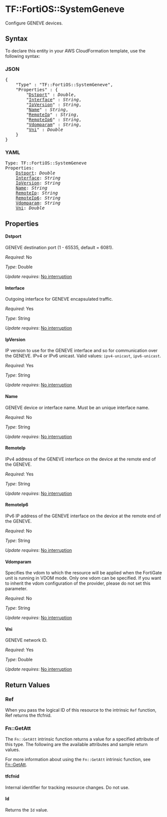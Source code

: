 # TF::FortiOS::SystemGeneve

Configure GENEVE devices.

## Syntax

To declare this entity in your AWS CloudFormation template, use the following syntax:

### JSON

<pre>
{
    "Type" : "TF::FortiOS::SystemGeneve",
    "Properties" : {
        "<a href="#dstport" title="Dstport">Dstport</a>" : <i>Double</i>,
        "<a href="#interface" title="Interface">Interface</a>" : <i>String</i>,
        "<a href="#ipversion" title="IpVersion">IpVersion</a>" : <i>String</i>,
        "<a href="#name" title="Name">Name</a>" : <i>String</i>,
        "<a href="#remoteip" title="RemoteIp">RemoteIp</a>" : <i>String</i>,
        "<a href="#remoteip6" title="RemoteIp6">RemoteIp6</a>" : <i>String</i>,
        "<a href="#vdomparam" title="Vdomparam">Vdomparam</a>" : <i>String</i>,
        "<a href="#vni" title="Vni">Vni</a>" : <i>Double</i>
    }
}
</pre>

### YAML

<pre>
Type: TF::FortiOS::SystemGeneve
Properties:
    <a href="#dstport" title="Dstport">Dstport</a>: <i>Double</i>
    <a href="#interface" title="Interface">Interface</a>: <i>String</i>
    <a href="#ipversion" title="IpVersion">IpVersion</a>: <i>String</i>
    <a href="#name" title="Name">Name</a>: <i>String</i>
    <a href="#remoteip" title="RemoteIp">RemoteIp</a>: <i>String</i>
    <a href="#remoteip6" title="RemoteIp6">RemoteIp6</a>: <i>String</i>
    <a href="#vdomparam" title="Vdomparam">Vdomparam</a>: <i>String</i>
    <a href="#vni" title="Vni">Vni</a>: <i>Double</i>
</pre>

## Properties

#### Dstport

GENEVE destination port (1 - 65535, default = 6081).

_Required_: No

_Type_: Double

_Update requires_: [No interruption](https://docs.aws.amazon.com/AWSCloudFormation/latest/UserGuide/using-cfn-updating-stacks-update-behaviors.html#update-no-interrupt)

#### Interface

Outgoing interface for GENEVE encapsulated traffic.

_Required_: Yes

_Type_: String

_Update requires_: [No interruption](https://docs.aws.amazon.com/AWSCloudFormation/latest/UserGuide/using-cfn-updating-stacks-update-behaviors.html#update-no-interrupt)

#### IpVersion

IP version to use for the GENEVE interface and so for communication over the GENEVE. IPv4 or IPv6 unicast. Valid values: `ipv4-unicast`, `ipv6-unicast`.

_Required_: Yes

_Type_: String

_Update requires_: [No interruption](https://docs.aws.amazon.com/AWSCloudFormation/latest/UserGuide/using-cfn-updating-stacks-update-behaviors.html#update-no-interrupt)

#### Name

GENEVE device or interface name. Must be an unique interface name.

_Required_: No

_Type_: String

_Update requires_: [No interruption](https://docs.aws.amazon.com/AWSCloudFormation/latest/UserGuide/using-cfn-updating-stacks-update-behaviors.html#update-no-interrupt)

#### RemoteIp

IPv4 address of the GENEVE interface on the device at the remote end of the GENEVE.

_Required_: Yes

_Type_: String

_Update requires_: [No interruption](https://docs.aws.amazon.com/AWSCloudFormation/latest/UserGuide/using-cfn-updating-stacks-update-behaviors.html#update-no-interrupt)

#### RemoteIp6

IPv6 IP address of the GENEVE interface on the device at the remote end of the GENEVE.

_Required_: No

_Type_: String

_Update requires_: [No interruption](https://docs.aws.amazon.com/AWSCloudFormation/latest/UserGuide/using-cfn-updating-stacks-update-behaviors.html#update-no-interrupt)

#### Vdomparam

Specifies the vdom to which the resource will be applied when the FortiGate unit is running in VDOM mode. Only one vdom can be specified. If you want to inherit the vdom configuration of the provider, please do not set this parameter.

_Required_: No

_Type_: String

_Update requires_: [No interruption](https://docs.aws.amazon.com/AWSCloudFormation/latest/UserGuide/using-cfn-updating-stacks-update-behaviors.html#update-no-interrupt)

#### Vni

GENEVE network ID.

_Required_: Yes

_Type_: Double

_Update requires_: [No interruption](https://docs.aws.amazon.com/AWSCloudFormation/latest/UserGuide/using-cfn-updating-stacks-update-behaviors.html#update-no-interrupt)

## Return Values

### Ref

When you pass the logical ID of this resource to the intrinsic `Ref` function, Ref returns the tfcfnid.

### Fn::GetAtt

The `Fn::GetAtt` intrinsic function returns a value for a specified attribute of this type. The following are the available attributes and sample return values.

For more information about using the `Fn::GetAtt` intrinsic function, see [Fn::GetAtt](https://docs.aws.amazon.com/AWSCloudFormation/latest/UserGuide/intrinsic-function-reference-getatt.html).

#### tfcfnid

Internal identifier for tracking resource changes. Do not use.

#### Id

Returns the <code>Id</code> value.

